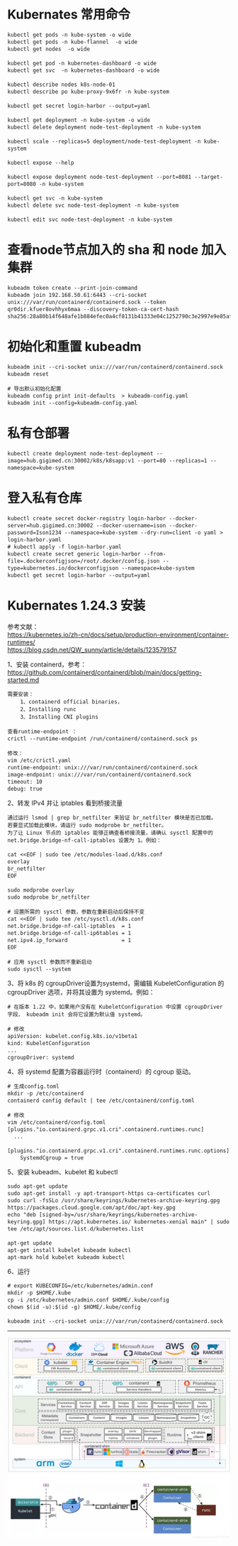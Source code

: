 # Kubernates 常用命令

	kubectl get pods -n kube-system -o wide
	kubectl get pods -n kube-flannel  -o wide
	kubectl get nodes  -o wide
	
	kubectl get pod -n kubernetes-dashboard -o wide
	kubectl get svc  -n kubernetes-dashboard -o wide

	kubectl describe nodes k8s-node-01
	kubectl describe po kube-proxy-9x6fr -n kube-system
	
	kubectl get secret login-harbor --output=yaml
	
	kubectl get deployment -n kube-system -o wide
	kubectl delete deployment node-test-deployment -n kube-system

	kubectl scale --replicas=5 deployment/node-test-deployment -n kube-system

	kubectl expose --help

	kubectl expose deployment node-test-deployment --port=8081 --target-port=8080 -n kube-system

	kubectl get svc -n kube-system
	kubectl delete svc node-test-deployment -n kube-system

	kubectl edit svc node-test-deployment -n kube-system
	
	

# 查看node节点加入的 sha 和 node 加入集群
	kubeadm token create --print-join-command
	kubeadm join 192.168.50.61:6443 --cri-socket unix:///var/run/containerd/containerd.sock --token qr0dir.kfuer8ovhhyx6maa --discovery-token-ca-cert-hash sha256:28a80b14f648afe1b884efec0a4cf8131b41333e04c1252790c3e2997e9e85af  
	
# 初始化和重置 kubeadm
	kubeadm init --cri-socket unix:///var/run/containerd/containerd.sock
	kubeadm reset
	
	# 导出默认初始化配置
	kubeadm config print init-defaults  > kubeadm-config.yaml
	kubeadm init --config=kubeadm-config.yaml

# 私有仓部署
	kubectl create deployment node-test-deployment --image=hub.gigimed.cn:30002/k8s/k8sapp:v1 --port=80 --replicas=1 --namespace=kube-system


# 登入私有仓库
	kubectl create secret docker-registry login-harbor --docker-server=hub.gigimed.cn:30002 --docker-username=ison --docker-password=Ison1234 --namespace=kube-system --dry-run=client -o yaml > login-harbor.yaml
	# kubectl apply -f login-harbor.yaml
	kubectl create secret generic login-harbor --from-file=.dockerconfigjson=/root/.docker/config.json --type=kubernetes.io/dockerconfigjson --namespace=kube-system
	kubectl get secret login-harbor --output=yaml




# Kubernates 1.24.3 安装
参考文献：   
https://kubernetes.io/zh-cn/docs/setup/production-environment/container-runtimes/     
https://blog.csdn.net/QW_sunny/article/details/123579157

1、安装 containerd，参考：https://github.com/containerd/containerd/blob/main/docs/getting-started.md
	
	需要安装：
		1、containerd official binaries， 
		2、Installing runc
		3、Installing CNI plugins    
		
	查看runtime-endpoint ：
	crictl --runtime-endpoint /run/containerd/containerd.sock ps
	
	修改：
	vim /etc/crictl.yaml
	runtime-endpoint: unix:///var/run/containerd/containerd.sock	
	image-endpoint: unix:///var/run/containerd/containerd.sock
	timeout: 10
	debug: true
   
2、转发 IPv4 并让 iptables 看到桥接流量

	通过运行 lsmod | grep br_netfilter 来验证 br_netfilter 模块是否已加载。
	若要显式加载此模块，请运行 sudo modprobe br_netfilter。
	为了让 Linux 节点的 iptables 能够正确查看桥接流量，请确认 sysctl 配置中的 net.bridge.bridge-nf-call-iptables 设置为 1。例如：
	
	cat <<EOF | sudo tee /etc/modules-load.d/k8s.conf
	overlay
	br_netfilter
	EOF

	sudo modprobe overlay
	sudo modprobe br_netfilter

	# 设置所需的 sysctl 参数，参数在重新启动后保持不变
	cat <<EOF | sudo tee /etc/sysctl.d/k8s.conf
	net.bridge.bridge-nf-call-iptables  = 1
	net.bridge.bridge-nf-call-ip6tables = 1
	net.ipv4.ip_forward                 = 1
	EOF

	# 应用 sysctl 参数而不重新启动
	sudo sysctl --system
	
3、将 k8s 的 cgroupDriver设置为systemd，需编辑 KubeletConfiguration 的 cgroupDriver 选项，并将其设置为 systemd。例如：
	
	# 在版本 1.22 中，如果用户没有在 KubeletConfiguration 中设置 cgroupDriver 字段， kubeadm init 会将它设置为默认值 systemd。

	# 修改
	apiVersion: kubelet.config.k8s.io/v1beta1
	kind: KubeletConfiguration
	...
	cgroupDriver: systemd
	

	
4、将 systemd 配置为容器运行时（containerd）的 cgroup 驱动。  
	
	# 生成config.toml
	mkdir -p /etc/containerd
	containerd config default | tee /etc/containerd/config.toml
	
	# 修改
	vim /etc/containerd/config.toml
	[plugins."io.containerd.grpc.v1.cri".containerd.runtimes.runc]
	  ...
	  [plugins."io.containerd.grpc.v1.cri".containerd.runtimes.runc.options]
	    SystemdCgroup = true

5、安装 kubeadm、kubelet 和 kubectl

	sudo apt-get update
	sudo apt-get install -y apt-transport-https ca-certificates curl
	sudo curl -fsSLo /usr/share/keyrings/kubernetes-archive-keyring.gpg https://packages.cloud.google.com/apt/doc/apt-key.gpg
	echo "deb [signed-by=/usr/share/keyrings/kubernetes-archive-keyring.gpg] https://apt.kubernetes.io/ kubernetes-xenial main" | sudo tee /etc/apt/sources.list.d/kubernetes.list
	
	apt-get update
	apt-get install kubelet kubeadm kubectl
	apt-mark hold kubelet kubeadm kubectl
6、运行

	# export KUBECONFIG=/etc/kubernetes/admin.conf
	mkdir -p $HOME/.kube
	cp -i /etc/kubernetes/admin.conf $HOME/.kube/config
	chown $(id -u):$(id -g) $HOME/.kube/config

	kubeadm init --cri-socket unix:///var/run/containerd/containerd.sock
	

 - - -

![k8s-system](images/k8s-system.jpeg)
![k8s-docker](images/k8s-docker.jpg)
